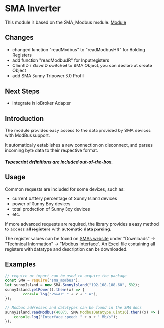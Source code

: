 # SMA Inverter
This module is based on the SMA_Modbus module. [Module](https://github.com/orlopau/sma_modbus.git)

## Changes
- changed function "readModbus" to "readModbusHR" for Holding Registers
- add function "readModbusIR" for Inputregisters
- ClientID / SlaveID switched to SMA Object, you can declare at create Object
- add SMA Sunny Tripower 8.0 Profil

## Next Steps
- integrate in ioBroker Adapter
    
## Introduction

The module provides easy access to the data provided by SMA devices with ModBus support.

It automatically establishes a new connection on disconnect, and parses incoming byte data to their respective format.

##### Typescript definitions are included out-of-the-box.

## Usage

Common requests are included for some devices, such as:

* current battery percentage of Sunny Island devices
* power of Sunny Boy devices
* total production of Sunny Boy devices
* etc.

If more advanced requests are required, the library provides a easy method to access **all registers** with **automatic
data parsing**. 

The register values can be found on [SMAs website](https://www.sma.de/produkte/monitoring-control/modbus-protokoll-schnittstelle.html)
under "Downloads" -> "Technical Information" -> "Modbus Interface". An Excel file containing all registers with datatype and description can be downloaded.

## Examples

```javascript
// require or import can be used to acquire the package
const SMA = require('sma_modbus');
let sunnyIsland = new SMA.SunnyIsland("192.168.188.60", 502);
sunnyIsland.getPower().then((x) => {
        console.log("Power: " + x + " W");
});

// Modbus addresses and datatypes can be found in the SMA docs
sunnyIsland.readModbus(40073, SMA.ModbusDatatype.uint16).then((x) => {
    console.log("Interface speed: " + x + " Mb/s");
});
```